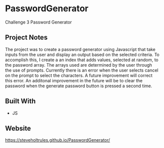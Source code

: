 # PasswordGenerator
Challenge 3 Password Generator

## Project Notes

The project was to create a password generator using Javascript that take inputs from the user and display an output based on the selected criteria. To accomplish this, I create a an index that adds values, selected at random, to the password array. The arrays used are determined by the user through the use of prompts. Currently there is an error when the user selects cancel on the prompt to select the characters. A future improvement will correct this error. An additonal improvement in the future will be to clear the password when the generate password button is pressed a second time.

## Built With

 * JS
  
## Website
https://steveholtrules.github.io/PasswordGenerator/
